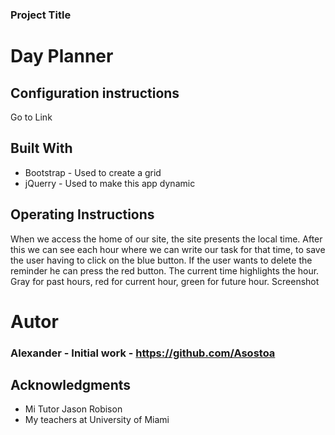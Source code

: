 ### Project Title
# Day Planner
 
## Configuration instructions
Go to Link
## Built With
- Bootstrap - Used to create a grid
- jQuerry  - Used to make this app dynamic 
 
## Operating Instructions
 
When we access the home of our site, the site presents the local time. After this we can see each hour where we can write our task for that time, to save the user having to click on the blue button. If the user wants to delete the reminder he can press the red button. The current time highlights the hour. Gray for past hours, red for current hour, green for future hour.
   Screenshot

 
# Autor

### Alexander - Initial work - https://github.com/Asostoa
 
 
## Acknowledgments 

- Mi Tutor Jason Robison 
- My teachers at University of Miami

